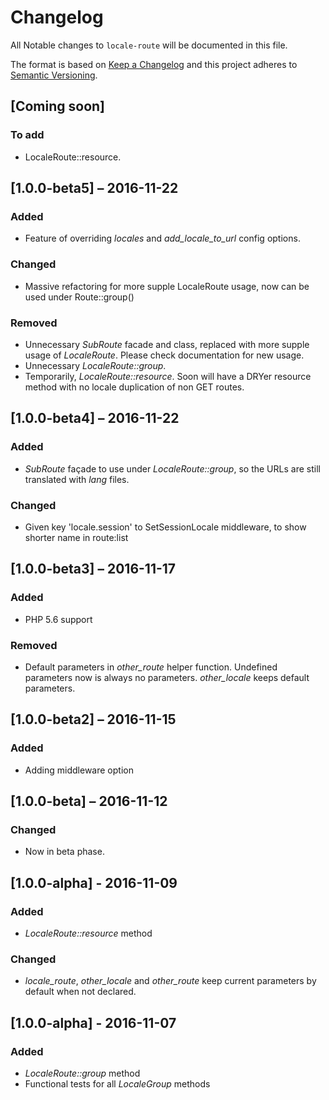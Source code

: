 # Changelog

All Notable changes to `locale-route` will be documented in this file.

The format is based on [Keep a Changelog](http://keepachangelog.com/) 
and this project adheres to [Semantic Versioning](http://semver.org/).

## [Coming soon]
### To add

- LocaleRoute::resource.

## [1.0.0-beta5] – 2016-11-22
### Added

- Feature of overriding *locales* and *add_locale_to_url* config options.

### Changed

- Massive refactoring for more supple LocaleRoute usage, now can be used under Route::group()

### Removed

- Unnecessary *SubRoute* facade and class, replaced with more supple usage of *LocaleRoute*. Please check documentation for new usage.
- Unnecessary *LocaleRoute::group*.
- Temporarily, *LocaleRoute::resource*. Soon will have a DRYer resource method with no locale duplication of non GET routes.

## [1.0.0-beta4] – 2016-11-22
### Added

- *SubRoute* façade to use under *LocaleRoute::group*, so the URLs are still translated with *lang* files.

### Changed

- Given key 'locale.session' to SetSessionLocale middleware, to show shorter name in route:list

## [1.0.0-beta3] – 2016-11-17
### Added

- PHP 5.6 support

### Removed
- Default parameters in *other_route* helper function. Undefined parameters now is always no parameters. *other_locale* keeps default parameters.

## [1.0.0-beta2] – 2016-11-15
### Added

- Adding middleware option

## [1.0.0-beta] – 2016-11-12
### Changed

- Now in beta phase.

## [1.0.0-alpha] - 2016-11-09
### Added
- *LocaleRoute::resource* method

### Changed
- *locale_route*, *other_locale* and *other_route* keep current parameters by default when not declared.

## [1.0.0-alpha] - 2016-11-07
### Added
- *LocaleRoute::group* method
- Functional tests for all *LocaleGroup* methods

